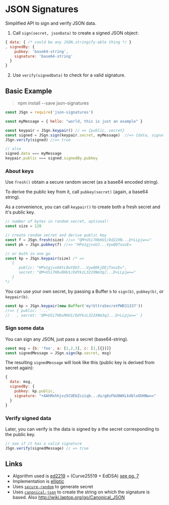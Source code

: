 # JSON Signatures

Simplified API to sign and verify JSON data.

1. Call `sign(secret, jsonData)` to create a signed JSON object:

  ```js
  { data: { /* could be any JSON.stringify-able thing */ }
  , signedBy: {
      pubkey: 'base64-string',
      signature: 'base64-string'
    }
  }
  ```

2. Use `verify(signedData)` to check for a valid signature.

## Basic Example

> npm install --save json-signatures

```js
const JSgn = require('json-signatures')

const myMessage = { hello: "world, this is just an example" }

const keypair = JSgn.keypair() // => {public, secret}
const signed = JSgn.sign(keypair.secret, myMessage)  //=> {data, signature}
JSgn.verify(signed) //=> true

// also
signed.data === myMessage
keypair.public === signed.signedBy.pubkey
```

### About keys

Use `fresh()` obtain a secure random secret (as a base64 encoded string).

To derive the public key from it, call `pubkey(secret)` (again, a base64 string).

As a convenience, you can call `keypair()` to create both a fresh secret and it's public key.

```js
// number of bytes in random secret, optional!
const size = 128

// create random secret and derive public key
const f = JSgn.fresh(size) //=> "QM+USi7HbHU1/Dd22XN...D+LLpjw=="
const pk = JSgn.pubkey(f) //=> "HPe1gjvoUJ...VywQ0TxozE=

// or both in one go
const kp = JSgn.keypair(size) /* =>
   {
      public: "HPe1gjvok8tL8wYQUJ...VywQ0kjDEjTxozE=",
      secret: "QM+USi7HbuRHU1/DdYkzL322XNm3qJ...D+LLpjw=="
   }
*/
```

You can use your own secret, by passing a Buffer `b` to `sign(b)`, `pubkey(b)`,
or `keypair(b)`.

```js
const kp = JSgn.keypair(new Buffer('my!UltraSecretPWD31337'))
//=> { public: '...'
//   , secret: 'QM+USi7HbuRHU1/DdYkzL322XNm3qJ...D+LLpjw==' }
```

### Sign some data

You can sign any JSON, just pass a secret (base64-string).

```js
const msg = {b: 'foo', a: [1,2,3], c: [1,[{}]]}
const signedMessage = JSgn.sign(kp.secret, msg)
```

The resulting `signedMessage` will look like this (public key is derived from secret again):

```js
{
  data: msg,
  signedBy: {
    pubkey: kp.public,
    signature: "+AAhMxhhjvz5CUEbZcziqb...ds/g6xFbU8WXLkdbloOUHBw=="
  }
}
```

### Verify signed data

Later, you can verify is the data is signed by a the secret
corresponding to the public key.

```js
// see if it has a valid signature
JSgn.verify(signedMessage) // => true
```


## Links

- Algorithm used is [ed2219](https://ed25519.cr.yp.to/) = (Curve25519 + EdDSA) [see pg. 7](https://ed25519.cr.yp.to/ed25519-20110926.pdf)
- Implementation is [elliptic](https://github.com/indutny/elliptic)
- Uses [`secure-random`](npm.im/secure-random) to generate secret
- Uses [`canonical-json`](npm.im/canonical-json) to create the string on which the signature is based. Also http://wiki.laptop.org/go/Canonical_JSON
